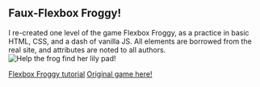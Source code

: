## Faux-Flexbox Froggy!


I re-created one level of the game Flexbox Froggy, as a practice in basic HTML, CSS, and a dash of vanilla JS. All elements are borrowed from the real site, and attributes are noted to all authors. 
![Help the frog find her lily pad!](https://flexboxfroggy.com/images/frog-green.svg)

[Flexbox Froggy tutorial](https://www.youtube.com/@AniaKubow)
[Original game here!](http://flexboxfroggy.com)
